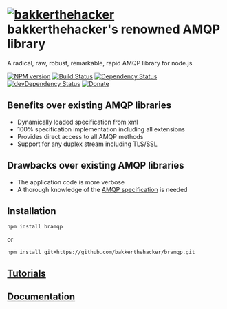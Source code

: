 # [![bakkerthehacker](https://secure.gravatar.com/avatar/5d41671650b9f93a138b64e61c2ad8e4.png?s=28)](https://github.com/bakkerthehacker) bakkerthehacker's renowned AMQP library

A radical, raw, robust, remarkable, rapid AMQP library for node.js

[![NPM version](https://img.shields.io/npm/v/bramqp.svg?style=flat)](https://npmjs.org/package/bramqp)
[![Build Status](https://img.shields.io/travis/bakkerthehacker/bramqp/master.svg?style=flat)](https://travis-ci.org/bakkerthehacker/bramqp)
[![Dependency Status](https://img.shields.io/david/bakkerthehacker/bramqp.svg?style=flat)](https://david-dm.org/bakkerthehacker/bramqp)
[![devDependency Status](https://img.shields.io/david/dev/bakkerthehacker/bramqp.svg?style=flat)](https://david-dm.org/bakkerthehacker/bramqp#info=devDependencies)
[![Donate](https://img.shields.io/badge/donate-%E0%B8%BF%20bitcoin-127fdc.svg?style=flat)](http://gh.bakker.pw/bramqp_donate)

## Benefits over existing AMQP libraries

- Dynamically loaded specification from xml
- 100% specification implementation including all extensions
- Provides direct access to all AMQP methods
- Support for any duplex stream including TLS/SSL

## Drawbacks over existing AMQP libraries

- The application code is more verbose
- A thorough knowledge of the [AMQP specification](https://www.rabbitmq.com/resources/specs/amqp0-9-1.pdf) is needed

## Installation

```
npm install bramqp
```

or

```
npm install git+https://github.com/bakkerthehacker/bramqp.git
```

## [Tutorials](tutorial/Tutorial.md)

## [Documentation](doc/Documentation.md)
